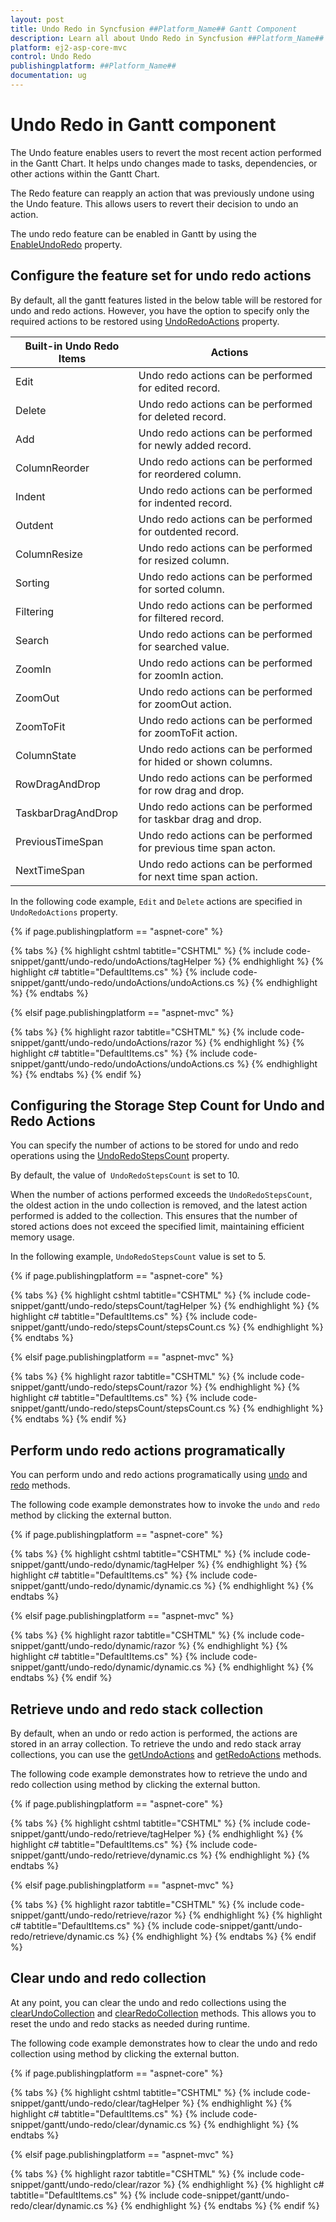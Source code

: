 ```yaml
---
layout: post
title: Undo Redo in Syncfusion ##Platform_Name## Gantt Component
description: Learn all about Undo Redo in Syncfusion ##Platform_Name## Gantt component of Syncfusion Essential JS 2 and more.
platform: ej2-asp-core-mvc
control: Undo Redo
publishingplatform: ##Platform_Name##
documentation: ug
---
```


# Undo Redo in Gantt component

The Undo feature enables users to revert the most recent action performed in the Gantt Chart. It helps undo changes made to tasks, dependencies, or other actions within the Gantt Chart.

The Redo feature can reapply an action that was previously undone using the Undo feature. This allows users to revert their decision to undo an action.

The undo redo feature can be enabled in Gantt by using the [EnableUndoRedo](https://help.syncfusion.com/cr/aspnetcore-js2/Syncfusion.EJ2.Gantt.Gantt.html#Syncfusion_EJ2_Gantt_Gantt_EnableUndoRedo) property.

## Configure the feature set for undo redo actions

By default, all the gantt features listed in the below table will be restored for undo and redo actions. However, you have the option to specify only the required actions to be restored using [UndoRedoActions](https://help.syncfusion.com/cr/aspnetcore-js2/Syncfusion.EJ2.Gantt.Gantt.html#Syncfusion_EJ2_Gantt_Gantt_UndoRedoActions) property.

| Built-in Undo Redo Items | Actions |
|------------------------|---------|
| Edit | Undo redo actions can be performed for edited record.|
| Delete | Undo redo actions can be performed for deleted record.|
| Add | Undo redo actions can be performed for newly added record.|
| ColumnReorder | Undo redo actions can be performed for reordered column.|
| Indent | Undo redo actions can be performed for indented record.|
| Outdent | Undo redo actions can be performed for outdented record.|
| ColumnResize | Undo redo actions can be performed for resized column.|
| Sorting | Undo redo actions can be performed for sorted column.|
| Filtering | Undo redo actions can be performed for filtered record.|
| Search | Undo redo actions can be performed for searched value.|
| ZoomIn | Undo redo actions can be performed for zoomIn action.|
| ZoomOut | Undo redo actions can be performed for zoomOut action.|
| ZoomToFit | Undo redo actions can be performed for zoomToFit action.|
| ColumnState | Undo redo actions can be performed for hided or shown columns.|
| RowDragAndDrop | Undo redo actions can be performed for row drag and drop.|
| TaskbarDragAndDrop |  Undo redo actions can be performed for taskbar drag and drop.|
| PreviousTimeSpan | Undo redo actions can be performed for previous time span acton.|
| NextTimeSpan | Undo redo actions can be performed for next time span action.|

In the following code example, `Edit` and `Delete` actions are specified in `UndoRedoActions` property.

{% if page.publishingplatform == "aspnet-core" %}

{% tabs %}
{% highlight cshtml tabtitle="CSHTML" %}
{% include code-snippet/gantt/undo-redo/undoActions/tagHelper %}
{% endhighlight %}
{% highlight c# tabtitle="DefaultItems.cs" %}
{% include code-snippet/gantt/undo-redo/undoActions/undoActions.cs %}
{% endhighlight %}
{% endtabs %}

{% elsif page.publishingplatform == "aspnet-mvc" %}

{% tabs %}
{% highlight razor tabtitle="CSHTML" %}
{% include code-snippet/gantt/undo-redo/undoActions/razor %}
{% endhighlight %}
{% highlight c# tabtitle="DefaultItems.cs" %}
{% include code-snippet/gantt/undo-redo/undoActions/undoActions.cs %}
{% endhighlight %}
{% endtabs %}
{% endif %}

## Configuring the Storage Step Count for Undo and Redo Actions

You can specify the number of actions to be stored for undo and redo operations using the [UndoRedoStepsCount](https://help.syncfusion.com/cr/aspnetcore-js2/Syncfusion.EJ2.Gantt.Gantt.html#Syncfusion_EJ2_Gantt_Gantt_UndoRedoStepsCount) property.

By default, the value of` UndoRedoStepsCount` is set to 10.

When the number of actions performed exceeds the `UndoRedoStepsCount`, the oldest action in the undo collection is removed, and the latest action performed is added to the collection. This ensures that the number of stored actions does not exceed the specified limit, maintaining efficient memory usage.

In the following example, `UndoRedoStepsCount` value is set to 5.

{% if page.publishingplatform == "aspnet-core" %}

{% tabs %}
{% highlight cshtml tabtitle="CSHTML" %}
{% include code-snippet/gantt/undo-redo/stepsCount/tagHelper %}
{% endhighlight %}
{% highlight c# tabtitle="DefaultItems.cs" %}
{% include code-snippet/gantt/undo-redo/stepsCount/stepsCount.cs %}
{% endhighlight %}
{% endtabs %}

{% elsif page.publishingplatform == "aspnet-mvc" %}

{% tabs %}
{% highlight razor tabtitle="CSHTML" %}
{% include code-snippet/gantt/undo-redo/stepsCount/razor %}
{% endhighlight %}
{% highlight c# tabtitle="DefaultItems.cs" %}
{% include code-snippet/gantt/undo-redo/stepsCount/stepsCount.cs %}
{% endhighlight %}
{% endtabs %}
{% endif %}

## Perform undo redo actions programatically

You can perform undo and redo actions programatically using [undo](https://ej2.syncfusion.com/react/documentation/api/gantt/#undo) and [redo](https://ej2.syncfusion.com/react/documentation/api/gantt/#redo) methods.

The following code example demonstrates how to invoke the `undo` and `redo` method by clicking the external button.

{% if page.publishingplatform == "aspnet-core" %}

{% tabs %}
{% highlight cshtml tabtitle="CSHTML" %}
{% include code-snippet/gantt/undo-redo/dynamic/tagHelper %}
{% endhighlight %}
{% highlight c# tabtitle="DefaultItems.cs" %}
{% include code-snippet/gantt/undo-redo/dynamic/dynamic.cs %}
{% endhighlight %}
{% endtabs %}

{% elsif page.publishingplatform == "aspnet-mvc" %}

{% tabs %}
{% highlight razor tabtitle="CSHTML" %}
{% include code-snippet/gantt/undo-redo/dynamic/razor %}
{% endhighlight %}
{% highlight c# tabtitle="DefaultItems.cs" %}
{% include code-snippet/gantt/undo-redo/dynamic/dynamic.cs %}
{% endhighlight %}
{% endtabs %}
{% endif %}

## Retrieve undo and redo stack collection

By default, when an undo or redo action is performed, the actions are stored in an array collection. To retrieve the undo and redo stack array collections, you can use the [getUndoActions](https://ej2.syncfusion.com/react/documentation/api/gantt/#getundoactions) and [getRedoActions](https://ej2.syncfusion.com/react/documentation/api/gantt/#getredoactions) methods.

The following code example demonstrates how to retrieve the undo and redo collection using method by clicking the external button.

{% if page.publishingplatform == "aspnet-core" %}

{% tabs %}
{% highlight cshtml tabtitle="CSHTML" %}
{% include code-snippet/gantt/undo-redo/retrieve/tagHelper %}
{% endhighlight %}
{% highlight c# tabtitle="DefaultItems.cs" %}
{% include code-snippet/gantt/undo-redo/retrieve/dynamic.cs %}
{% endhighlight %}
{% endtabs %}

{% elsif page.publishingplatform == "aspnet-mvc" %}

{% tabs %}
{% highlight razor tabtitle="CSHTML" %}
{% include code-snippet/gantt/undo-redo/retrieve/razor %}
{% endhighlight %}
{% highlight c# tabtitle="DefaultItems.cs" %}
{% include code-snippet/gantt/undo-redo/retrieve/dynamic.cs %}
{% endhighlight %}
{% endtabs %}
{% endif %}

## Clear undo and redo collection

At any point, you can clear the undo and redo collections using the [clearUndoCollection](https://ej2.syncfusion.com/react/documentation/api/gantt/#clearundocollection) and [clearRedoCollection](https://ej2.syncfusion.com/react/documentation/api/gantt/#clearredocollection) methods. This allows you to reset the undo and redo stacks as needed during runtime.

The following code example demonstrates how to clear the undo and redo collection using method by clicking the external button.

{% if page.publishingplatform == "aspnet-core" %}

{% tabs %}
{% highlight cshtml tabtitle="CSHTML" %}
{% include code-snippet/gantt/undo-redo/clear/tagHelper %}
{% endhighlight %}
{% highlight c# tabtitle="DefaultItems.cs" %}
{% include code-snippet/gantt/undo-redo/clear/dynamic.cs %}
{% endhighlight %}
{% endtabs %}

{% elsif page.publishingplatform == "aspnet-mvc" %}

{% tabs %}
{% highlight razor tabtitle="CSHTML" %}
{% include code-snippet/gantt/undo-redo/clear/razor %}
{% endhighlight %}
{% highlight c# tabtitle="DefaultItems.cs" %}
{% include code-snippet/gantt/undo-redo/clear/dynamic.cs %}
{% endhighlight %}
{% endtabs %}
{% endif %}
